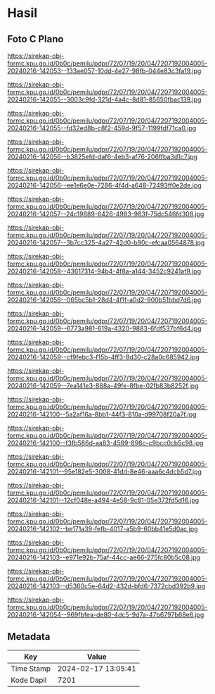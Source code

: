 # Hasil

## Foto C Plano

https://sirekap-obj-formc.kpu.go.id/0b0c/pemilu/pdpr/72/07/19/20/04/7207192004005-20240216-142053--133ae057-10dd-4e27-98fb-044e83c3fa19.jpg

https://sirekap-obj-formc.kpu.go.id/0b0c/pemilu/pdpr/72/07/19/20/04/7207192004005-20240216-142055--3003c9fd-321d-4a4c-8d81-85650fbac139.jpg

https://sirekap-obj-formc.kpu.go.id/0b0c/pemilu/pdpr/72/07/19/20/04/7207192004005-20240216-142055--fd32ed8b-c8f2-459d-9f57-1199fdf71ca0.jpg

https://sirekap-obj-formc.kpu.go.id/0b0c/pemilu/pdpr/72/07/19/20/04/7207192004005-20240216-142056--b3825efd-daf6-4eb3-af76-206ffba3d1c7.jpg

https://sirekap-obj-formc.kpu.go.id/0b0c/pemilu/pdpr/72/07/19/20/04/7207192004005-20240216-142056--ee1e6e0e-7286-4f4d-a648-72493ff0e2de.jpg

https://sirekap-obj-formc.kpu.go.id/0b0c/pemilu/pdpr/72/07/19/20/04/7207192004005-20240216-142057--24c19889-6426-4983-983f-75dc546fd308.jpg

https://sirekap-obj-formc.kpu.go.id/0b0c/pemilu/pdpr/72/07/19/20/04/7207192004005-20240216-142057--3b7cc325-4a27-42d0-b90c-efcaa0564878.jpg

https://sirekap-obj-formc.kpu.go.id/0b0c/pemilu/pdpr/72/07/19/20/04/7207192004005-20240216-142058--43617314-94b4-4f8a-a144-3452c9241af9.jpg

https://sirekap-obj-formc.kpu.go.id/0b0c/pemilu/pdpr/72/07/19/20/04/7207192004005-20240216-142058--065bc5b1-28d4-4f1f-a0d2-900b51bbd7d6.jpg

https://sirekap-obj-formc.kpu.go.id/0b0c/pemilu/pdpr/72/07/19/20/04/7207192004005-20240216-142059--6773a981-619a-4320-9883-6fdf537bf6d4.jpg

https://sirekap-obj-formc.kpu.go.id/0b0c/pemilu/pdpr/72/07/19/20/04/7207192004005-20240216-142059--cf9febc3-f15b-4ff3-8d30-c28a0c685942.jpg

https://sirekap-obj-formc.kpu.go.id/0b0c/pemilu/pdpr/72/07/19/20/04/7207192004005-20240216-142059--7ea141e3-888a-49fe-8fbe-02fb83b8252f.jpg

https://sirekap-obj-formc.kpu.go.id/0b0c/pemilu/pdpr/72/07/19/20/04/7207192004005-20240216-142100--5a2af16a-8bb1-44f3-810a-d99708f20a7f.jpg

https://sirekap-obj-formc.kpu.go.id/0b0c/pemilu/pdpr/72/07/19/20/04/7207192004005-20240216-142100--f3fb586d-aa83-4589-898c-c9bcc0cb5c98.jpg

https://sirekap-obj-formc.kpu.go.id/0b0c/pemilu/pdpr/72/07/19/20/04/7207192004005-20240216-142101--95e182e5-3008-41dd-8e46-aaa6c4dcb5d7.jpg

https://sirekap-obj-formc.kpu.go.id/0b0c/pemilu/pdpr/72/07/19/20/04/7207192004005-20240216-142101--12cf048e-a494-4e58-9c81-05e372fd5d16.jpg

https://sirekap-obj-formc.kpu.go.id/0b0c/pemilu/pdpr/72/07/19/20/04/7207192004005-20240216-142102--be171a39-fefb-4017-a5b9-60bb41e5d0ac.jpg

https://sirekap-obj-formc.kpu.go.id/0b0c/pemilu/pdpr/72/07/19/20/04/7207192004005-20240216-142103--e971e92b-75af-44cc-ae66-275fc80b5c08.jpg

https://sirekap-obj-formc.kpu.go.id/0b0c/pemilu/pdpr/72/07/19/20/04/7207192004005-20240216-142103--d5360c5e-64d2-432d-bfd6-7372cbd392b9.jpg

https://sirekap-obj-formc.kpu.go.id/0b0c/pemilu/pdpr/72/07/19/20/04/7207192004005-20240216-142054--969fbfea-de80-4dc5-9d7a-47b6797b68e6.jpg


## Metadata

| Key        | Value               |
| ---------- | ------------------- |
| Time Stamp | 2024-02-17 13:05:41 |
| Kode Dapil | 7201                |



